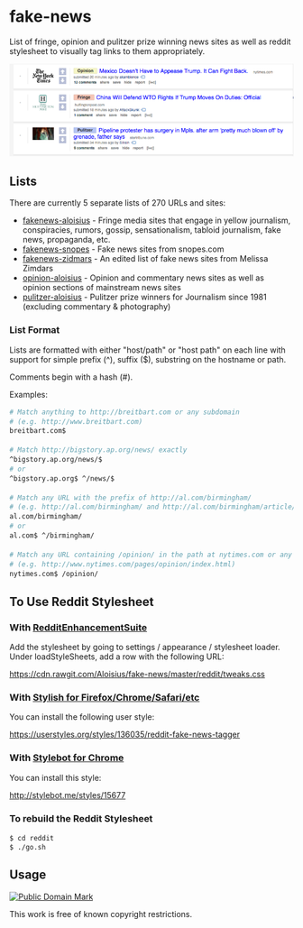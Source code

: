 # fake-news

List of fringe, opinion and pulitzer prize winning news sites as well as reddit
stylesheet to visually tag links to them appropriately.

![](docs/screenshot.png?raw=true)

## Lists

There are currently 5 separate lists of 270 URLs and sites:

* [fakenews-aloisius](lists/fakenews-aloisius.txt) - Fringe media sites that engage in yellow journalism, conspiracies, rumors, gossip, sensationalism, tabloid journalism, fake news, propaganda, etc.
* [fakenews-snopes](lists/fakenews-snopes.txt) - Fake news sites from snopes.com
* [fakenews-zidmars](lists/fakenews-zidmars.txt) - An edited list of fake news sites from Melissa Zimdars
* [opinion-aloisius](lists/opinion-aloisius.txt) - Opinion and commentary news sites as well as opinion sections of mainstream news sites
* [pulitzer-aloisius](lists/pulitzer-aloisius.txt) - Pulitzer prize winners for Journalism since 1981 (excluding commentary & photography)


### List Format

Lists are formatted with either "host/path" or "host path" on each line with support for simple prefix (^), suffix ($),
substring on the hostname or path. 

Comments begin with a hash (#).

Examples:

```bash
# Match anything to http://breitbart.com or any subdomain 
# (e.g. http://www.breitbart.com)
breitbart.com$

# Match http://bigstory.ap.org/news/ exactly
^bigstory.ap.org/news/$
# or
^bigstory.ap.org$ ^/news/$

# Match any URL with the prefix of http://al.com/birmingham/ 
# (e.g. http://al.com/birmingham/ and http://al.com/birmingham/article/123
al.com/birmingham/
# or
al.com$ ^/birmingham/

# Match any URL containing /opinion/ in the path at nytimes.com or any subdomain 
# (e.g. http://www.nytimes.com/pages/opinion/index.html)
nytimes.com$ /opinion/
```


## To Use Reddit Stylesheet

### With [RedditEnhancementSuite](https://redditenhancementsuite.com)

Add the stylesheet by going to settings / appearance / stylesheet loader. Under loadStyleSheets, add a row with the following URL:

https://cdn.rawgit.com/Aloisius/fake-news/master/reddit/tweaks.css

### With [Stylish for Firefox/Chrome/Safari/etc](https://userstyles.org/)

You can install the following user style:

https://userstyles.org/styles/136035/reddit-fake-news-tagger

### With [Stylebot for Chrome](https://chrome.google.com/webstore/detail/stylebot/oiaejidbmkiecgbjeifoejpgmdaleoha)

You can install this style:

http://stylebot.me/styles/15677


### To rebuild the Reddit Stylesheet

```
$ cd reddit
$ ./go.sh
```

## Usage

<p xmlns:dct="http://purl.org/dc/terms/">
<a rel="license" href="http://creativecommons.org/publicdomain/mark/1.0/">
<img src="http://i.creativecommons.org/p/mark/1.0/88x31.png"
     style="border-style: none;" alt="Public Domain Mark" />
</a>
</p>

This work is free of known copyright restrictions.
